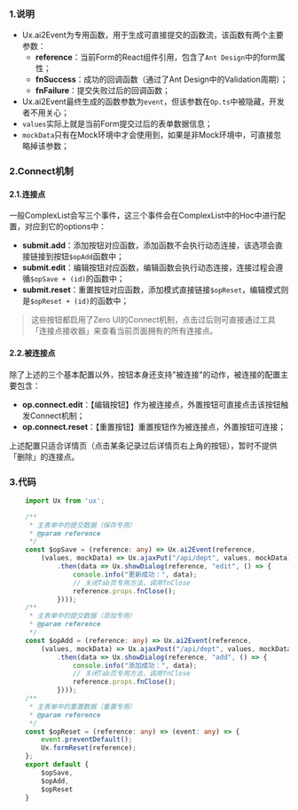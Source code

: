 ### 1.说明

* Ux.ai2Event为专用函数，用于生成可直接提交的函数流，该函数有两个主要参数：
    * **reference**：当前Form的React组件引用，包含了`Ant Design`中的form属性；
    * **fnSuccess**：成功的回调函数（通过了Ant Design中的Validation周期）；
    * **fnFailure**：提交失败过后的回调函数；
* Ux.ai2Event最终生成的函数参数为`event`，但该参数在`Op.ts`中被隐藏，开发者不用关心；
* `values`实际上就是当前Form提交过后的表单数据信息；
* `mockData`只有在Mock环境中才会使用到，如果是非Mock环境中，可直接忽略掉该参数；

### 2.Connect机制

#### 2.1.连接点

一般ComplexList会写三个事件，这三个事件会在ComplexList中的Hoc中进行配置，对应到它的options中：

* **submit.add**：添加按钮对应函数，添加函数不会执行动态连接，该选项会直接链接到按钮`$opAdd`函数中；
* **submit.edit**：编辑按钮对应函数，编辑函数会执行动态连接，连接过程会遵循`$opSave + (id)`的函数中；
* **submit.reset**：重置按钮对应函数，添加模式直接链接`$opReset`，编辑模式则是`$opReset + (id)`的函数中；

> 这些按钮都启用了Zero UI的Connect机制，点击过后则可直接通过工具「连接点接收器」来查看当前页面拥有的所有连接点。

#### 2.2.被连接点

除了上述的三个基本配置以外，按钮本身还支持"被连接"的动作，被连接的配置主要包含：

* **op.connect.edit**：【编辑按钮】作为被连接点，外置按钮可直接点击该按钮触发Connect机制；
* **op.connect.reset**：【重置按钮】重置按钮作为被连接点，外置按钮可连接；

上述配置只适合详情页（点击某条记录过后详情页右上角的按钮），暂时不提供「删除」的连接点。

### 3.代码

```typescript
    import Ux from 'ux';

    /**
     * 主表单中的提交数据（保存专用）
     * @param reference
     */
    const $opSave = (reference: any) => Ux.ai2Event(reference,
        (values, mockData) => Ux.ajaxPut("/api/dept", values, mockData)
            .then(data => Ux.showDialog(reference, "edit", () => {
                console.info("更新成功：", data);
                // 关闭Tab页专用方法，调用fnClose
                reference.props.fnClose();
            })));
    /**
     * 主表单中的提交数据（添加专用）
     * @param reference
     */
    const $opAdd = (reference: any) => Ux.ai2Event(reference,
        (values, mockData) => Ux.ajaxPost("/api/dept", values, mockData)
            .then(data => Ux.showDialog(reference, "add", () => {
                console.info("添加成功：", data);
                // 关闭Tab页专用方法，调用fnClose
                reference.props.fnClose();
            })));
    /**
     * 主表单中的重置数据（重置专用）
     * @param reference
     */
    const $opReset = (reference: any) => (event: any) => {
        event.preventDefault();
        Ux.formReset(reference);
    };
    export default {
        $opSave,
        $opAdd,
        $opReset
    }
```